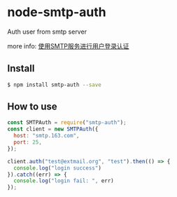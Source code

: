# node-smtp-auth

Auth user from smtp server

more info: [使用SMTP服务进行用户登录认证](https://blog.yourtion.com/auth-user-from-smtp-on-nodejs.html)

## Install

```bash
$ npm install smtp-auth --save
```

## How to use

```javascript
const SMTPAuth = require("smtp-auth");
const client = new SMTPAuth({
  host: "smtp.163.com",
  port: 25,
});

client.auth("test@extmail.org", "test").then(() => {
  console.log("login success")
}).catch((err) => {
  console.log("login fail: ", err)
});
```
